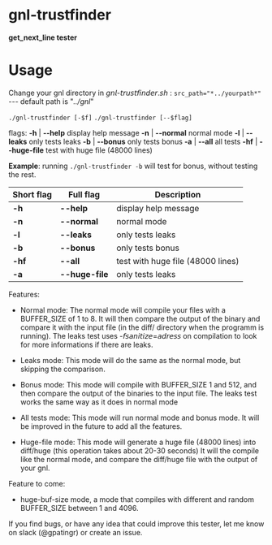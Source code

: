 # gnl-trustfinder

**get_next_line tester**

# Usage

Change your gnl directory in 𝘨𝘯𝘭-𝘵𝘳𝘶𝘴𝘵𝘧𝘪𝘯𝘥𝘦𝘳.𝘴𝘩 :
`src_path="*../yourpath*"` --- default path is "*../gnl*"

`./gnl-trustfinder [-$f]`
`./gnl-trustfinder [--$flag]`

flags:
	**-h** | **--help** 		display help message 
	**-n** | **--normal** 		normal mode
	 **-l** | **--leaks** 		only tests leaks 
	**-b** | **--bonus** 		only tests bonus 
	**-a** | **--all** 		all tests 
	**-hf** | **--huge-file** 	test with huge file (48000 lines)

**Example**: running `./gnl-trustfinder -b` will test for bonus, without testing the rest.

|Short flag      |Full flag               |Description                        |
|----------------|------------------------|-----------------------------------|
|**-h**          |**--help**              |display help message               |
|**-n**          |**--normal**            |normal mode                        |
|**-l**          |**--leaks**             |only tests leaks                   |
|**-b**          |**--bonus**             |only tests bonus                   |
|**-hf**         |**--all**               |test with huge file (48000 lines)  |
|**-a**          |**--huge-file**         |only tests leaks                   |

Features:

-   Normal mode: The normal mode will compile your files with a BUFFER_SIZE of 1 to 8. It will then compare the output of the binary and compare it with the input file (in the diff/ directory when the programm is running). The leaks test uses -𝘧𝘴𝘢𝘯𝘪𝘵𝘪𝘻𝘦=𝘢𝘥𝘳𝘦𝘴𝘴 on compilation to look for more informations if there are leaks.
    
-   Leaks mode: This mode will do the same as the normal mode, but skipping the comparison.
    
-   Bonus mode: This mode will compile with BUFFER_SIZE 1 and 512, and then compare the output of the binaries to the input file. The leaks test works the same way as it does in normal mode
    
-   All tests mode: This mode will run normal mode and bonus mode. It will be improved in the future to add all the features.
    
-   Huge-file mode: This mode will generate a huge file (48000 lines) into diff/huge (this operation takes about 20-30 seconds) It will the compile like the normal mode, and compare the diff/huge file with the output of your gnl.
    

Feature to come:

-   huge-buf-size mode, a mode that compiles with different and random BUFFER_SIZE between 1 and 4096.

If you find bugs, or have any idea that could improve this tester, let me know on slack (@gpatingr) or create an issue.
